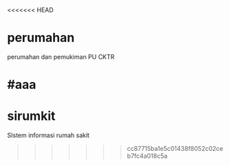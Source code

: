 <<<<<<< HEAD
# perumahan
perumahan dan pemukiman PU CKTR

#aaa
=======
# sirumkit

SIstem informasi rumah sakit
>>>>>>> cc87715ba1e5c01438f8052c02ceb7fc4a018c5a
